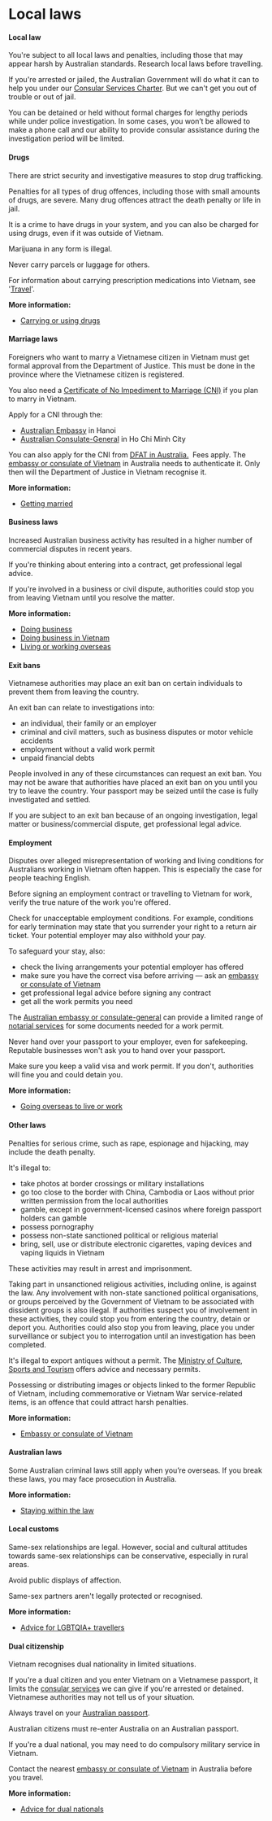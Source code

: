 # Local laws

#### Local law

You're subject to all local laws and penalties, including those that may appear harsh by Australian standards. Research local laws before travelling.

If you're arrested or jailed, the Australian Government will do what it can to help you under our [Consular Services Charter](/consular-services/consular-services-charter "Consular Services Charter"). But we can't get you out of trouble or out of jail.

You can be detained or held without formal charges for lengthy periods while under police investigation. In some cases, you won’t be allowed to make a phone call and our ability to provide consular assistance during the investigation period will be limited.

#### Drugs

There are strict security and investigative measures to stop drug trafficking.

Penalties for all types of drug offences, including those with small amounts of drugs, are severe. Many drug offences attract the death penalty or life in jail.

It is a crime to have drugs in your system, and you can also be charged for using drugs, even if it was outside of Vietnam.

Marijuana in any form is illegal.

Never carry parcels or luggage for others.

For information about carrying prescription medications into Vietnam, see '[Travel](#travel)'.

**More information:**

* [Carrying or using drugs](/before-you-go/laws/drugs "Carrying or using drugs")

#### Marriage laws

Foreigners who want to marry a Vietnamese citizen in Vietnam must get formal approval from the Department of Justice. This must be done in the province where the Vietnamese citizen is registered.

You also need a [Certificate of No Impediment to Marriage (CNI)](/consular-services/notarial-services/cni "Certificates of No Impediment (CNI) to Marriage") if you plan to marry in Vietnam.

Apply for a CNI through the:

* [Australian Embassy](http://www.vietnam.embassy.gov.au/) in Hanoi
* [Australian Consulate-General](http://www.hcmc.vietnam.embassy.gov.au/) in Ho Chi Minh City

You can also apply for the CNI from [DFAT in Australia.](/consular-services/notarial-services "Notarial services")  Fees apply. The [embassy or consulate of Vietnam](https://protocol.dfat.gov.au/Public/Missions/217) in Australia needs to authenticate it. Only then will the Department of Justice in Vietnam recognise it.

**More information:**

* [Getting married](/before-you-go/activities/marriage "Getting married overseas")

#### Business laws

Increased Australian business activity has resulted in a higher number of commercial disputes in recent years.

If you're thinking about entering into a contract, get professional legal advice.

If you're involved in a business or civil dispute, authorities could stop you from leaving Vietnam until you resolve the matter.

**More information:**

* [Doing business](/before-you-go/activities/business "Going overseas for business")
* [Doing business in Vietnam](https://export.business.gov.au/find-export-markets/market-explorer-tool/market-explorer-results/all/all/vnm)
* [Living or working overseas](/before-you-go/activities/living-overseas "Going overseas to live or work")

#### Exit bans

Vietnamese authorities may place an exit ban on certain individuals to prevent them from leaving the country.

An exit ban can relate to investigations into:

* an individual, their family or an employer
* criminal and civil matters, such as business disputes or motor vehicle accidents
* employment without a valid work permit
* unpaid financial debts

People involved in any of these circumstances can request an exit ban. You may not be aware that authorities have placed an exit ban on you until you try to leave the country. Your passport may be seized until the case is fully investigated and settled.

If you are subject to an exit ban because of an ongoing investigation, legal matter or business/commercial dispute, get professional legal advice.

#### Employment

Disputes over alleged misrepresentation of working and living conditions for Australians working in Vietnam often happen. This is especially the case for people teaching English.

Before signing an employment contract or travelling to Vietnam for work, verify the true nature of the work you're offered.

Check for unacceptable employment conditions. For example, conditions for early termination may state that you surrender your right to a return air ticket. Your potential employer may also withhold your pay.

To safeguard your stay, also:

* check the living arrangements your potential employer has offered
* make sure you have the correct visa before arriving — ask an [embassy or consulate of Vietnam](https://protocol.dfat.gov.au/Public/Missions/217)
* get professional legal advice before signing any contract
* get all the work permits you need

The [Australian embassy or consulate-general](https://vietnam.embassy.gov.au/) can provide a limited range of [notarial services](/consular-services/notarial-services "Notarial services") for some documents needed for a work permit.

Never hand over your passport to your employer, even for safekeeping. Reputable businesses won't ask you to hand over your passport.

Make sure you keep a valid visa and work permit. If you don't, authorities will fine you and could detain you.

**More information:**

* [Going overseas to live or work](/node/74)

#### Other laws

Penalties for serious crime, such as rape, espionage and hijacking, may include the death penalty.

It's illegal to:

* take photos at border crossings or military installations
* go too close to the border with China, Cambodia or Laos without prior written permission from the local authorities
* gamble, except in government-licensed casinos where foreign passport holders can gamble
* possess pornography
* possess non-state sanctioned political or religious material
* bring, sell, use or distribute electronic cigarettes, vaping devices and vaping liquids in Vietnam

These activities may result in arrest and imprisonment.

Taking part in unsanctioned religious activities, including online, is against the law. Any involvement with non-state sanctioned political organisations, or groups perceived by the Government of Vietnam to be associated with dissident groups is also illegal. If authorities suspect you of involvement in these activities, they could stop you from entering the country, detain or deport you. Authorities could also stop you from leaving, place you under surveillance or subject you to interrogation until an investigation has been completed.

It's illegal to export antiques without a permit. The [Ministry of Culture, Sports and Tourism](https://english.bvhttdl.gov.vn/) offers advice and necessary permits.

Possessing or distributing images or objects linked to the former Republic of Vietnam, including commemorative or Vietnam War service-related items, is an offence that could attract harsh penalties.

**More information:**

* [Embassy or consulate of Vietnam](https://protocol.dfat.gov.au/Public/Missions/217)

#### Australian laws

Some Australian criminal laws still apply when you’re overseas. If you break these laws, you may face prosecution in Australia.

**More information:**

* [Staying within the law](/before-you-go/laws "Staying within the law")

#### Local customs

Same-sex relationships are legal. However, social and cultural attitudes towards same-sex relationships can be conservative, especially in rural areas.

Avoid public displays of affection.

Same-sex partners aren't legally protected or recognised.

**More information:**

* [Advice for LGBTQIA+ travellers](/before-you-go/who-you-are/LGBTQIA "Advice for LGBTQIA+ travellers")

#### Dual citizenship

Vietnam recognises dual nationality in limited situations.

If you're a dual citizen and you enter Vietnam on a Vietnamese passport, it limits the [consular services](/consular-services "Our services") we can give if you're arrested or detained. Vietnamese authorities may not tell us of your situation.

Always travel on your [Australian passport](/consular-services/passport-services "Passport services").

Australian citizens must re-enter Australia on an Australian passport.

If you're a dual national, you may need to do compulsory military service in Vietnam.

Contact the nearest [embassy or consulate of Vietnam](https://protocol.dfat.gov.au/Public/Missions/217) in Australia before you travel.

**More information:**

* [Advice for dual nationals](/node/65)
